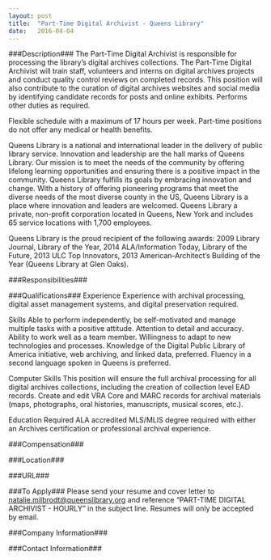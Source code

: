 ```yaml
---
layout: post
title:  "Part-Time Digital Archivist - Queens Library"
date:   2016-04-04
---
```


###Description###
The Part-Time Digital Archivist is responsible for processing the library’s digital archives collections.  The Part-Time Digital Archivist will train staff, volunteers and interns on digital archives projects and conduct quality control reviews on completed records.  This position will also contribute to the curation of digital archives websites and social media by identifying candidate records for posts and online exhibits.  Performs other duties as required.

Flexible schedule with a maximum of 17 hours per week. Part-time positions do not offer any medical or health benefits.

Queens Library is a national and international leader in the delivery of public library service.  Innovation and leadership are the hall marks of Queens Library.  Our mission is to meet the needs of the community by offering lifelong learning opportunities and ensuring there is a positive impact in the community.  Queens Library fulfills its goals by embracing innovation and change.  With a history of offering pioneering programs that meet the diverse needs of the most diverse county in the US, Queens Library is a place where innovation and leaders are welcomed.  Queens Library a private, non-profit corporation located in Queens, New York and includes 65 service locations with 1,700 employees.

Queens Library is the proud recipient of the following awards: 2009 Library Journal, Library of the Year, 2014 ALA/Information Today, Library of the Future, 2013 ULC Top Innovators, 2013 American-Architect’s Building of the Year (Queens Library at Glen Oaks).


###Responsibilities###



###Qualifications###
Experience
Experience with archival processing, digital asset management systems, and digital preservation required.

Skills
Able to perform independently, be self-motivated and manage multiple tasks with a positive attitude. Attention to detail and accuracy. Ability to work well as a team member. Willingness to adapt to new technologies and processes. Knowledge of the Digital Public Library of America initiative, web archiving, and linked data, preferred. Fluency in a second language spoken in Queens is preferred.

Computer Skills
This position will ensure the full archival processing for all digital archives collections, including the creation of collection level EAD records. Create and edit VRA Core and MARC records for archival materials (maps, photographs, oral histories, manuscripts, musical scores, etc.).

Education Required
ALA accredited MLS/MLIS degree required with either an Archives certification or professional archival experience.


###Compensation###



###Location###



###URL###


###To Apply###
Please send your resume and cover letter to natalie.milbrodt@queenslibrary.org and reference “PART-TIME DIGITAL ARCHIVIST - HOURLY” in the subject line. Resumes will only be accepted by email.


###Company Information###



###Contact Information###


